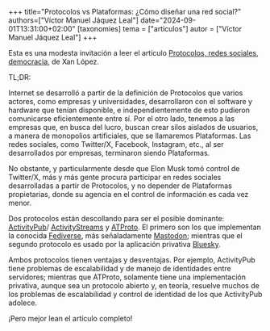 +++
title="Protocolos vs Plataformas: ¿Cómo diseñar una red social?"
authors=["Víctor Manuel Jáquez Leal"]
date="2024-09-01T13:31:00+02:00"
[taxonomies]
tema = ["articulos"]
autor = ["Víctor Manuel Jáquez Leal"]
+++

Esta es una modesta invitación a leer el artículo [Protocolos, redes sociales,
democracia](https://amalgama.ghost.io/protocolos-redes-sociales-democracia/), de
Xan López.

TL;DR:

Internet se desarrolló a partir de la definición de Protocolos que varios
actores, como empresas y universidades, desarrollaron con el software y hardware
que tenían disponible, e independientemente de esto pudieron comunicarse
eficientemente entre sí. Por el otro lado, tenemos a las empresas que, en busca
del lucro, buscan crear silos aislados de usuarios, a manera de monopolios
artificiales, que se llamaremos Plataformas. Las redes sociales, como Twitter/X,
Facebook, Instagram, etc., al ser desarrollados por empresas, terminaron siendo
Plataformas.

No obstante, y particularmente desde que Elon Musk tomó control de Twitter/X,
más y más gente procura participar en redes sociales desarrolladas a partir de
Protocolos, y no depender de Plataformas propietarias, donde su agencia en el
control de información es cada vez menor.

Dos protocolos están descollando para ser el posible dominante:
[ActivityPub](https://www.w3.org/TR/activitypub/)/
[ActivityStreams](https://www.w3.org/TR/activitystreams-core/) y
[ATProto](https://atproto.com/guides/overview). El primero son los que
implementan la conocida [Fediverse](https://en.wikipedia.org/wiki/Fediverse),
más señaladamente [Mastodon](https://joinmastodon.org/); mientras que el segundo
protocolo es usado por la aplicación privativa [Bluesky](https://bsky.app/).

Ambos protocolos tienen ventajas y desventajas. Por ejemplo, ActivityPub tiene
problemas de escalabilidad y de manejo de identidades entre servidores; mientras
que ATProto, solamente tiene una implementación privativa, aunque sea un
protocolo abierto y, en teoría, resuelve muchos de los problemas de
escalabilidad y control de identidad de los que ActivityPub adolece.

¡Pero mejor lean el artículo completo!
